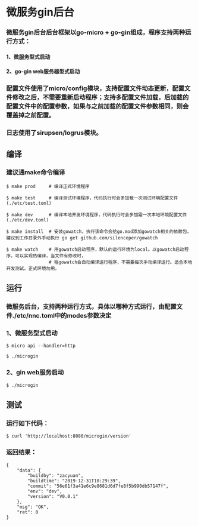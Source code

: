 # 微服务gin后台
### 微服务gin后台后台框架以go-micro + go-gin组成，程序支持两种运行方式：
#### 1、微服务型式启动
#### 2、go-gin web服务器型式启动
### 配置文件使用了micro/config模块，支持配置文件动态更新，配置文件修改之后，不需要重新启动程序；支持多配置文件加载，后加载的配置文件中的配置参数，如果与之前加载的配置文件参数相同，则会覆盖掉之前配置。
### 日志使用了sirupsen/logrus模块。

## 编译

### 建议通make命令编译

```
$ make prod     # 编译正式环境程序

$ make test     # 编译测试环境程序，代码执行时会多加载一次测试环境配置文件(./etc/test.toml)

$ make dev      # 编译本地开发环境程序，代码执行时会多加霜一次本地环境配置文件(./etc/dev.toml)

$ make install  # 安装gowatch，执行该命令会给go.mod添加gowatch相关的依赖包，建议到工作目录外手动执行 go get github.com/silenceper/gowatch

$ make watch    # 用gowatch启动程序，默认的运行环境为local。以gowatch启动程序，可以实现热编译，当文件有修改时，
                # 程gowatch会自动编译运行程序，不需要每次手动编译运行。适合本地开发测试。正式环境勿用。
```

## 运行

### 微服务后台，支持两种运行方式，具体以哪种方式运行，由配置文件./etc/nnc.toml中的modes参数决定

### 1、微服务型式启动

```
$ micro api --handler=http

$ ./microgin 
```

### 2、gin web服务启动
```
$ ./microgin
```

## 测试
### 运行如下代码：
```
$ curl 'http://localhost:8080/microgin/version'
```

### 返回结果：
```
{
    "data": {
        "buildby": "zacyuan",
        "buildtime": "2019-12-31T10:29:39",
        "commit": "56e61f3a41e6c9e8681d6d7fe8f5b990db57147f",
        "env": "dev",
        "version": "V0.0.1"
    },
    "msg": "OK",
    "ret": 0
}
```